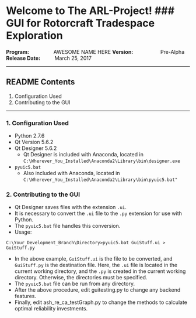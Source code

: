 # Welcome to The ARL-Project!  ### GUI for Rotorcraft Tradespace Exploration

**Program:**&nbsp;&nbsp;&nbsp;&nbsp;&nbsp;&nbsp;&nbsp;&nbsp;&nbsp;&nbsp;&nbsp;&nbsp;&nbsp;&nbsp;&nbsp;&nbsp;&nbsp;AWESOME NAME HERE
**Version:**&nbsp;&nbsp;&nbsp;&nbsp;&nbsp;&nbsp;&nbsp;&nbsp;&nbsp;&nbsp;&nbsp;&nbsp;&nbsp;&nbsp;&nbsp;&nbsp;&nbsp;&nbsp;&nbsp;Pre-Alpha  
**Release Date:**&nbsp;&nbsp;&nbsp;&nbsp;&nbsp;&nbsp;&nbsp;&nbsp;&nbsp;&nbsp;March 25, 2017

---

## README Contents

1. Configuration Used
2. Contributing to the GUI

---

### 1. **Configuration Used**
  * Python 2.7.6
  * Qt Version 5.6.2
  * Qt Designer 5.6.2 
    * Qt Designer is included with Anaconda, located in ```C:\Wherever_You_Installed\Anaconda2\Library\bin\designer.exe```
  * ```pyuic5.bat```
    * Also included with Anaconda, located in ```C:\Wherever_You_Installed\Anaconda2\Library\bin\pyuic5.bat"```

### 2. **Contributing to the GUI**
  * Qt Designer saves files with the extension ```.ui```.
  * It is necessary to convert the ```.ui``` file to the ```.py``` extension for use with Python.
  * The ```pyuic5.bat``` file handles this conversion.
  * Usage:
```
C:\Your_Development_Branch\Directory>pyuic5.bat GuiStuff.ui > GuiStuff.py
```
  * In the above example, ```GuiStuff.ui``` is the file to be converted, and ```GuiStuff.py``` is the  destination file. Here, the ```.ui``` file is located in the current working directory, and the ```.py``` is created in the current working directory. Otherwise, the directories must be specified.
  * The ```pyuic5.bat``` file can be run from any directory. 
  * After the above procedure, edit guitesting.py to change any backend features.
  * Finally, edit ash_re_ca_testGraph.py to change the methods to calculate optimal reliability investments.


  
